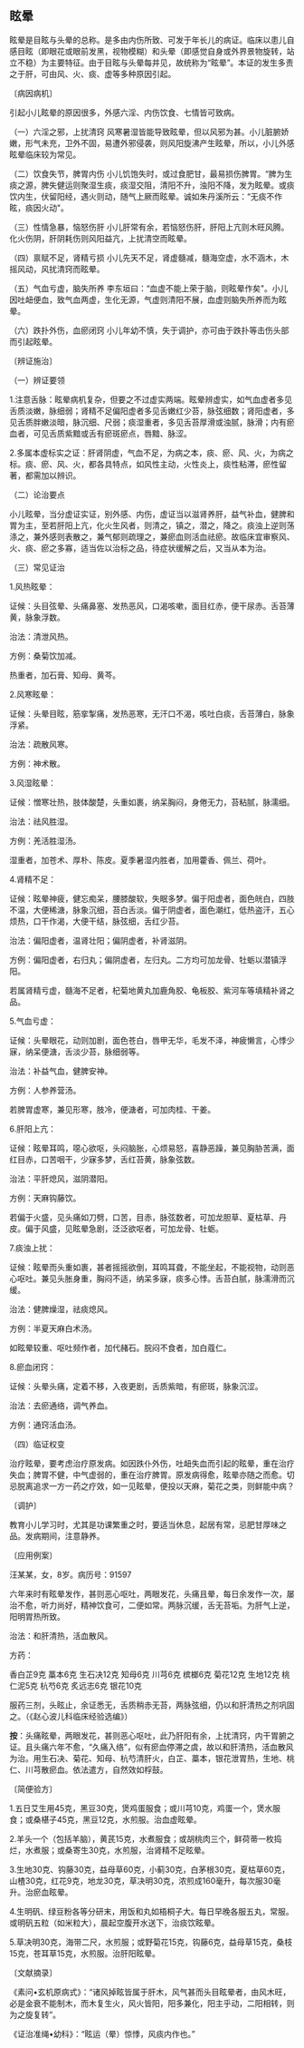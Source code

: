 ## 眩晕

眩晕是目眩与头晕的总称。是多由内伤所致、可发于年长儿的病证。临床以患儿自感目眩（即眼花或眼前发黑，视物模糊）和头晕（即感觉自身或外界景物旋转，站立不稳）为主要特征。由于目眩与头晕每并见，故统称为“眩晕”。本证的发生多责之于肝，可由风、火、痰、虚等多种原因引起。

〔病因病机〕

引起小儿眩晕的原因很多，外感六淫、内伤饮食、七情皆可致病。

（一）六淫之邪，上扰清窍      风寒暑湿皆能导致眩晕，但以风邪为甚。小儿脏腑娇嫩，形气未充，卫外不固，易遭外邪侵袭，则风阳旋沸产生眩晕，所以，小儿外感眩晕临床较为常见。

（二）饮食失节，脾胃内伤      小儿饥饱失时，或过食肥甘，最易损伤脾胃。“脾为生痰之源，脾失健运则聚湿生痰，痰湿交阻，清阳不升，浊阳不降，发为眩晕。或痰饮内生，伏留阳经，遇火则动，随气上厥而眩晕。诚如朱丹溪所云：“无痰不作眩，痰因火动"。

（三）性情急暴，恼怒伤肝      小儿肝常有余，若恼怒伤肝，肝阳上亢则木旺风腾。化火伤阴，肝阴耗伤则风阳益亢，上扰清空而眩晕。

（四）禀赋不足，肾精亏损      小儿先天不足，肾虚髓减，髓海空虚，水不涵木，木摇风动，风扰清窍而眩晕。

（五）气血亏虚，脑失所养      李东垣曰：“血虚不能上荣于脑，则眩晕作矣"。小儿因吐衄便血，致气血两虚，生化无源，气虚则清阳不展，血虚则脑失所养而为眩晕。

（六）跌扑外伤，血瘀闭窍      小儿年幼不慎，失于调护，亦可由于跌扑等击伤头部而引起眩晕。

〔辨证施治〕

（一）辨证要领

1.注意舌脉：眩晕病机复杂，但要之不过虚实两端。眩晕辨虚实，如气血虚者多见舌质淡嫩，脉细弱；肾精不足偏阳虚者多见舌嫩红少苔，脉弦细数；肾阳虚者，多见舌质胖嫩淡暗，脉沉细、尺弱；痰湿重者，多见舌苔厚滑或浊腻，脉滑；内有瘀血者，可见舌质紫黯或舌有瘀斑瘀点，唇黯、脉涩。

2.多属本虚标实之证：肝肾阴虚，气血不足，为病之本，痰、瘀、风、火，为病之标。痰、瘀、风、火，都各具特点，如风性主动，火性炎上，痰性粘滞，瘀性留著，都需加以辨识。

（二）论治要点

小儿眩晕，当分虚证实证，别外感、内伤，虚证当以滋肾养肝，益气补血，健脾和胃为主，至若肝阳上亢，化火生风者，则清之，镇之，潜之，降之。痰浊上逆则荡涤之，兼外感则表散之，兼气郁则疏理之，兼瘀血则活血祛瘀。故临床宜审察风、火、痰、瘀之多寡，适当佐以治标之品，待症状缓解之后，又当从本为治。

（三）常见证治

1.风热眩晕：

证候：头目弦晕、头痛鼻塞、发热恶风，口渴咳嗽，面目红赤，便干尿赤。舌苔薄黄，脉象浮数。

治法：清泄风热。

方例：桑菊饮加减。

热重者，加石膏、知母、黄芩。

2.风寒眩晕：

证候：头晕目眩，筋挛掣痛，发热恶寒，无汗口不渴，咳吐白痰，舌苔薄白，脉象浮紧。

治法：疏散风寒。

方例：神术散。

3.风湿眩晕：

证候：憎寒壮热，肢体酸楚，头重如裹，纳呆胸闷，身倦无力，苔粘腻，脉濡细。

治法：祛风胜湿。

方例：羌活胜湿汤。

湿重者，加苍术、厚朴、陈皮。夏季暑湿内胜者，加用藿香、佩兰、荷叶。

4.肾精不足：

证候：眩晕神疲，健忘痴呆，腰膝酸软，失眠多梦。偏于阳虚者，面色㿠白，四肢不温，大便稀溏，脉象沉细，苔白舌淡。偏于阴虚者，面色潮红，低热盗汗，五心烦热，口干作渴，大便干结，脉弦细，舌红少苔。

治法：偏阳虚者，温肾壮阳；偏阴虚者，补肾滋阴。

方例：偏阳虚者，右归丸；偏阴虚者，左归丸。二方均可加龙骨、牡蛎以潜镇浮阳。

若属肾精亏虚，髓海不足者，杞菊地黄丸加鹿角胶、龟板胶、紫河车等填精补肾之品。

5.气血亏虚：

证候：头晕眼花，动则加剧，面色苍白，唇甲无华，毛发不泽，神疲懒言，心悸少寐，纳呆便溏，舌淡少苔，脉细弱等。

治法：补益气血，健脾安神。

方例：人参养营汤。

若脾胃虚寒，兼见形寒，肢冷，便溏者，可加肉桂、干姜。

6.肝阳上亢：

证候：眩晕耳鸣，噁心欲呕，头闷脑胀，心烦易怒，喜静恶躁，兼见胸胁苦满，面红目赤，口苦咽干，少寐多梦，舌红苔黄，脉象弦数。

治法：平肝熄风，滋阴潜阳。

方例：天麻钩藤饮。

若偏于火盛，见头痛如刀劈，口苦，目赤，脉弦数者，可加龙胆草、夏枯草、丹皮。偏于风盛，见眩晕急剧，泛泛欲呕者，可加龙骨、牡蛎。

7.痰浊上扰：

证候：眩晕而头重如裹，甚者摇摇欲倒，耳鸣耳聋，不能坐起，不能视物，动则恶心呕吐。兼见头胀身重，胸闷不适，纳呆多寐，痰多心悸。舌苔白腻，脉濡滑而沉缓。

治法：健脾燥湿，祛痰熄风。

方例：半夏天麻白术汤。

如眩晕较重、呕吐频作者，加代赭石。脘闷不食者，加白蔻仁。

8.瘀血闭窍：

证候：头晕头痛，定着不移，入夜更剧，舌质紫暗，有瘀斑，脉象沉涩。

治法：去瘀通络，调气养血。

方例：通窍活血汤。

（四）临证权变

治疗眩晕，要考虑治疗原发病。如因跌仆外伤，吐衄失血而引起的眩晕，重在治疗失血；脾胃不健，中气虚弱的，重在治疗脾胃。原发病得愈，眩晕亦随之而愈。切忌脱离追求一方一药之疗效，如一见眩晕，便投以天麻，菊花之类，则鲜能中病？

〔调护〕

教育小儿学习时，尤其是功课繁重之时，要适当休息，起居有常，忌肥甘厚味之品。发病期间，注意静养。

〔应用例案〕

汪某某，女，8岁。病历号：91597

六年来时有眩晕发作，甚则恶心呕吐，两眼发花，头痛且晕，每日余发作一次，屡治不愈，听力尚好，精神饮食可，二便如常。两脉沉缓，舌无苔垢。为肝气上逆，阳明胃热所致。

治法：和肝清热，活血散风。

方药：

香白芷9克    藁本6克     生石决12克    知母6克     川芎6克  槟榔6克    菊花12克     生地12克     桃仁泥5克     杭芍6克  炙远志6克     银花10克

服药三剂，头眩止，余证悉无，舌质稍赤无苔，两脉弦细，仍以和肝清热之剂巩固之。（《赵心波儿科临床经验选编》）

**按**：头痛眩晕，两眼发花，甚则恶心呕吐，此乃肝阳有余，上扰清窍，内干胃腑之证。且头痛六年不愈，“久痛入络”，似有瘀血停滞之虞，故以和肝清热，活血散风为治。用生石决、菊花、知母、杭芍清肝火，白芷、藁本，银花泄胃热，生地、桃仁、川芎散瘀血。依法遣方，自然效如桴鼓。

〔简便验方〕

1.五日艾生用45克，黑豆30克，煲鸡蛋服食；或川芎10克，鸡蛋一个，煲水服食；或桑椹子45克，黑豆12克，水煎服。治血虚眩晕。

2.羊头一个（包括羊脑），黄芪15克，水煮服食；或胡桃肉三个，鲜荷蒂一枚捣烂，水煮服；或桑寄生30克，水煎服，治肾精不足眩晕。

3.生地30克、钩藤30克，益母草60克，小蓟30克，白茅根30克，夏枯草60克，山楂30克，红花9克，地龙30克，草决明30克，浓煎成160毫升，每次服30毫升。治瘀血眩晕。

4.生明矾、绿豆粉各等分研末，用饭和丸如梧桐子大。每日早晚各服五丸，常服。或明矾五粒（如米粒大），晨起空腹开水送下，治痰饮眩晕。

5.草决明30克，海带二尺，水煎服；或野菊花15克，钩藤6克，益母草15克，桑枝15克，苍耳草15克，水煎服。治肝阳眩晕。

〔文献摘录〕

《素问•玄机原病式》：“诸风掉眩皆属于肝木，风气甚而头目眩晕者，由风木旺，必是金衰不能制木，而木复生火，风火皆阳，阳多兼化，阳主乎动，二阳相转，则为之旋复转”。

《证治准绳•幼科》：“眩运（晕）惊悸，风痰内作也。”
